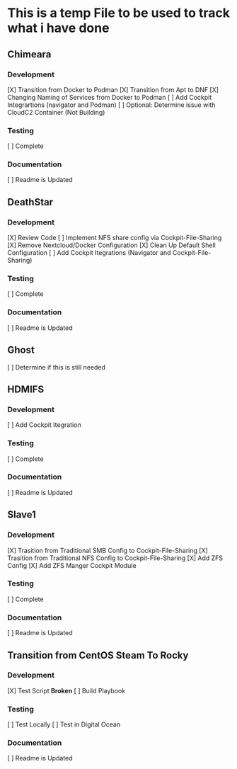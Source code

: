 # This is a temp File to be used to track what i have done

## Chimeara
### Development
[X] Transition from Docker to Podman
[X] Transition from Apt to DNF
[X] Changing Naming of Services from Docker to Podman
[ ] Add Cockpit Integrartions (navigator and Podman)
[ ] Optional: Determine issue with CloudC2 Container (Not Building)

### Testing
[ ] Complete

### Documentation
[ ] Readme is Updated


## DeathStar
### Development
[X] Review Code
[ ] Implement NFS share config via Cockpit-File-Sharing
[X] Remove Nextcloud/Docker Configuration
[X] Clean Up Default Shell Configuration
[ ] Add Cockpit Itegrations (Navigator and Cockpit-File-Sharing)

### Testing
[ ] Complete

### Documentation
[ ] Readme is Updated


## Ghost
[ ] Determine if this is still needed


## HDMIFS
### Development
[ ] Add Cockpit Itegration

### Testing
[ ] Complete

### Documentation
[ ] Readme is Updated


## Slave1
### Development
[X] Trasition from Traditional SMB Config to Cockpit-File-Sharing
[X] Trasition from Traditional NFS Config to Cockpit-File-Sharing
[X] Add ZFS Config
[X] Add ZFS Manger Cockpit Module

### Testing
[ ] Complete

### Documentation
[ ] Readme is Updated


## Transition from CentOS Steam To Rocky
### Development
[X] Test Script
	**Broken**
[ ] Build Playbook

### Testing
[ ] Test Locally
[ ] Test in Digital Ocean

### Documentation
[ ] Readme is Updated